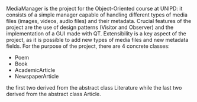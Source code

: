 MediaManager is the project for the Object-Oriented course at UNIPD:
it consists of a simple manager capable of handling different types of media files (images, videos, audio files) and their metadata.
Crucial features of the project are the use of design patterns (Visitor and Observer) and the implementation of a GUI made with QT.
Extensibility is a key aspect of the project, as it is possible to add new types of media files and new metadata fields.
For the purpose of the project, there are 4 concrete classes:
- Poem 
- Book
- AcademicArticle
- NewspaperArticle

the first two derived from the abstract class Literature while the last two derived from the abstract class Article.
